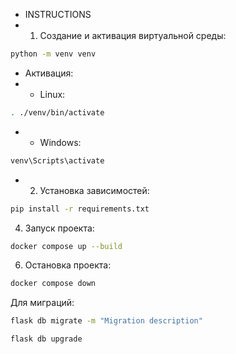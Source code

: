 * INSTRUCTIONS
* 1. Создание и активация виртуальной среды:
```bash
python -m venv venv
```
 - Активация:
 - - Linux:
```bash
. ./venv/bin/activate
```

 - - Windows:
```bash
venv\Scripts\activate
```

* 2. Установка зависимостей:
```bash
pip install -r requirements.txt
```


<!-- Более не требуется:
1. Создание Docker контейнера:
```bash
docker run -d --name interview -e POSTGRES_USER=intview -e POSTGRES_PASSWORD=intview -e POSTGRES_DB=interview -p 5432:5432 --restart unless-stopped postgres:latest
```

2. Открытие терминала созданого Docker контейнера:
```bash
docker exec -it interview psql -U intview -d interview
```

3. Создание базы данных в Docker контейнере:
```bash
CREATE DATABASE interview_platform;
``` -->

4. Запуск проекта:
```bash
docker compose up --build
```

<!-- Более не требуется:
5. Создание тестовой записи вакансии и пресетов в базе данных (заменится админ-панелью в будущем). 
 - Вводить в отдельной консоли при запущенном приложении:
- 1) 
```bash
python test_db.py
```
- 2) 
```bash
python test_presets.py
``` -->

6. Остановка проекта:
```bash
docker compose down
```

Для миграций:
```bash
flask db migrate -m "Migration description"
```

```bash
flask db upgrade
```